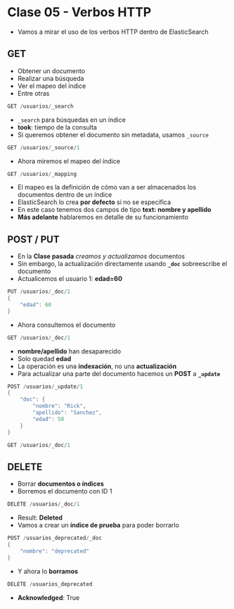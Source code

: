 # Clase 05 - Verbos HTTP
- Vamos a mirar el uso de los verbos HTTP dentro de ElasticSearch

## **GET**
- Obtener un documento
- Realizar una búsqueda 
- Ver el mapeo del índice
- Entre otras

```java
GET /usuarios/_search
```

- `_search` para búsquedas en un índice
- **took**: tiempo de la consulta
- Si queremos obtener el documento sin metadata, usamos `_source`

```java
GET /usuarios/_source/1
```

- Ahora miremos el mapeo del índice

```java
GET /usuarios/_mapping
```

- El mapeo es la definición de cómo van a ser almacenados los documentos dentro de un índice
- ElasticSearch lo crea **por defecto** si no se especifica
- En este caso tenemos dos campos de tipo **text: nombre y apellido**
- **Más adelante** hablaremos en detalle de su funcionamiento

## **POST / PUT**

- En la **Clase pasada** *creamos y actualizamos* documentos
- Sin embargo, la actualización directamente usando **`_doc`** sobreescribe el documento
- Actualicemos el usuario 1: **edad=60**

```java
PUT /usuarios/_doc/1
{
    "edad": 60
}
```

- Ahora consultemos el documento

```java
GET /usuarios/_doc/1
```

- **nombre/apellido** han desaparecido
- Solo quedad **edad**
- La operación es una **indexación**, no una **actualización**
- Para actualizar una parte del documento hacemos un **POST** a **`_update`**

```java
POST /usuarios/_update/1
{
	"doc": {
	    "nombre": "Rick",
	    "apellido": "Sanchez",
	    "edad": 50
	}
}
```

```java
GET /usuarios/_doc/1
```

## **DELETE**
- Borrar **documentos o índices**
- Borremos el documento con ID 1

```java
DELETE /usuarios/_doc/1
```

- Result: **Deleted**
- Vamos a crear un **índice de prueba** para poder borrarlo

```java
POST /usuarios_deprecated/_doc
{
	"nombre": "deprecated"
}
```

- Y ahora lo **borramos**

```java
DELETE /usuarios_deprecated
```
- **Acknowledged**: True



